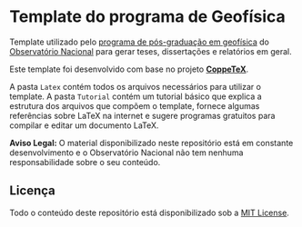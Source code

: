 # Template do programa de Geofísica

Template utilizado pelo [programa de pós-graduação em geofísica](http://www.on.br/index.php/pt-br/programas-academicos/geofisica.html)
do [Observatório Nacional](http://www.on.br/index.php/pt-br/) para gerar teses, dissertações e relatórios em geral.

Este template foi desenvolvido com base no projeto [**CoppeTeX**](http://coppetex.sourceforge.net/).

A pasta `Latex` contém todos os arquivos necessários para utilizar o template. A pasta `Tutorial` contém um tutorial básico que explica a estrutura dos arquivos que compõem o template, fornece algumas referências sobre LaTeX na internet e sugere programas gratuitos para compilar e editar um documento LaTeX.

**Aviso Legal:** O material disponibilizado neste repositório está em constante desenvolvimento e o Observatório Nacional não tem nenhuma responsabilidade sobre o seu conteúdo.

## Licença

Todo o conteúdo deste repositório está disponibilizado sob a [MIT License](https://github.com/birocoles/Templates-geofisica-ON/blob/master/LICENSE).
